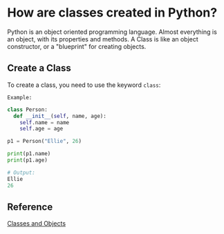 # How are classes created in Python?

Python is an object oriented programming language. Almost everything is an object, with its properties and methods. A Class is like an object constructor, or a "blueprint" for creating objects.

## Create a Class

To create a class, you need to use the keyword `class`:

`Example:`

```python
class Person:
  def __init__(self, name, age):
    self.name = name
    self.age = age

p1 = Person("Ellie", 26)

print(p1.name)
print(p1.age) 

# Output:
Ellie
26
```

## Reference

[Classes and Objects](https://www.w3schools.com/python/python_classes.asp)
